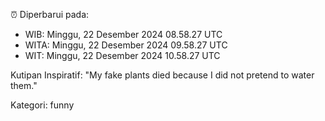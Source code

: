 ⏰ Diperbarui pada:
- WIB: Minggu, 22 Desember 2024 08.58.27 UTC
- WITA: Minggu, 22 Desember 2024 09.58.27 UTC
- WIT: Minggu, 22 Desember 2024 10.58.27 UTC

Kutipan Inspiratif:
"My fake plants died because I did not pretend to water them."


Kategori: funny


